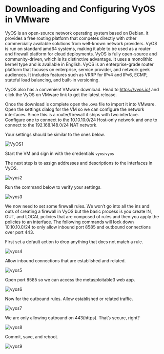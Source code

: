 # Downloading and Configuring VyOS in VMware
VyOS is an open-source network operating system based on Debian. It provides a free routing platform that competes directly with other commercially available solutions from well-known network providers. VyOS is run on standard amd64 systems, making it able to be used as a router and firewall platform for cloud deployments. VyOS is fully open-source and community-driven, which is its distinctive advantage. It uses a monolithic kernel type and is available in English. VyOS is an enterprise-grade router platform that focuses on enterprise, service provider, and network geek audiences. It includes features such as VRRP for IPv4 and IPv6, ECMP, stateful load balancing, and built-in versioning. 

VyOS also has a convenient VMware download. Head to https://vyos.io/ and click the VyOS on VMware link to get the latest release.

Once the download is complete open the .ova file to import it into VMware. Open the settings dialog for the VM so we can configure the network interfaces. Since this is a router/firewall it ships with two interface. Configure one to connect to the 10.10.10.0/24 Host-only network and one to connect to the 192.168.148.0/24 NAT network. 

Your settings should be similar to the ones below.

![VyOS1](https://github.com/malvika-thakur/VyOS/assets/60217652/3789f957-13fe-4c47-acfe-256dab25725d)

Start the VM and sign in with the credentials ```vyos```:```vyos```

The next step is to assign addresses and descriptions to the interfaces in VyOS.

![vyos2](https://github.com/malvika-thakur/VyOS/assets/60217652/37799953-15be-489a-abc0-57d9ab9b0c8b)

Run the command below to verify your settings.

![vyos3](https://github.com/malvika-thakur/VyOS/assets/60217652/bfcd5d11-755a-4820-bf22-5f1e7be3b004)


We now need to set some firewall rules. We won’t go into all the ins and outs of creating a firewall in VyOS but the basic process is you create IN, OUT, and LOCAL policies that are composed of rules and then you apply the policies to an interface. The following commands will lock down 10.10.10.0/24 to only allow inbound port 8585 and outbound connections over port 443.

First set a default action to drop anything that does not match a rule.

![vyos4](https://github.com/malvika-thakur/VyOS/assets/60217652/829562c9-9a0c-45b7-a213-87b68bbf9b03)


Allow inbound connections that are established and related.

![vyos5](https://github.com/malvika-thakur/VyOS/assets/60217652/ea84677e-e4da-44de-86fe-40b1e49b9a0a)


Open port 8585 so we can access the metasploitable3 web app.

![vyos6](https://github.com/malvika-thakur/VyOS/assets/60217652/0001f7b6-e574-4c9c-b9c6-82793161690b)


Now for the outbound rules. Allow established or related traffic.

![vyos7](https://github.com/malvika-thakur/VyOS/assets/60217652/eb63f69d-fb95-4f14-b2ae-06e481a6730f)


We are only allowing outbound on 443(https). That’s secure, right?

![vyos8](https://github.com/malvika-thakur/VyOS/assets/60217652/403c81a6-38ab-4e06-865f-7b43c373a51f)


Commit, save, and reboot.

![vyos9](https://github.com/malvika-thakur/VyOS/assets/60217652/f32bb8b4-68a3-4756-822d-66bf77f436ed)
